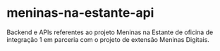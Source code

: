 # meninas-na-estante-api
Backend e APIs referentes ao projeto Meninas na Estante de oficina de integração 1 em parceria com o projeto de extensão Meninas Digitais.
